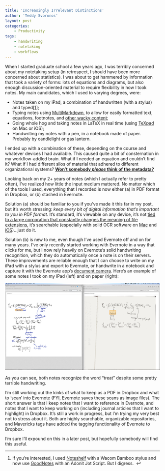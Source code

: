 ```yaml
---
title: 'Increasingly Irrelevant Distinctions'
author: 'Teddy Svoronos'
layout: post
categories:
    - Productivity
tags:
    - handwriting
    - notetaking
    - workflows
---
```


When I started graduate school a few years ago, I was terribly concerned about my notetaking setup (in retrospect, I should have been more concerned about statistics). I was about to get hammered by information that took a variety of forms: lots of equations and diagrams, but also enough discussion-oriented material to require flexibility in how I took notes. My main candidates, which I used to varying degrees, were:
<ul>
	<li>Notes taken on my iPad, a combination of handwritten (with a stylus) and typed<a id="fnref:1" class="footnote" title="see footnote" href="#fn:1">[1]</a>;</li>
	<li>Typing notes using <a href="http://fletcherpenney.net/multimarkdown/">MultiMarkdown</a>, to allow for easily formatted text, equations, footnotes, and <a href="https://github.com/fletcher/MultiMarkdown/wiki/MultiMarkdown-Syntax-Guide">other wacky content</a>;</li>
	<li>Going whole hog and taking notes in LaTeX in real time (using <a href="https://www.texpadapp.com/">TeXpad</a> on Mac or iOS);</li>
	<li>Handwriting my notes with a pen, in a notebook made of paper. Probably by candlelight or gas lantern.</li>
</ul>
I ended up with a combination of these, depending on the course and whatever devices I had available. This caused quite a bit of consternation in my workflow-addled brain. What if I needed an equation and couldn’t find it? What if I had different silos of material that adhered to different organizational systems? <strong><a href="http://www.youtube.com/watch?v=Qh2sWSVRrmo&amp;feature=kp">Won’t somebody <em>please</em> think of the metadata?</a></strong>

Looking back on my 2+ years of notes (which I actually refer to pretty often), I’ve realized how little the input medium mattered. No matter which of the tools I used, everything that I recorded is now either (a) in PDF format in Dropbox, or (b) stashed in Evernote.

Solution (a) should be familiar to you if you’ve made it this far in my post, but it’s worth stressing: <em>keep every bit of digital information that’s important to you in PDF format</em>. It’s standard, it’s viewable on any device, it’s not <a href="http://en.wikipedia.org/wiki/List_of_Microsoft_Office_filename_extensions">tied to a large corporation that constantly changes the meaning of file extensions</a>, it’s searchable (especially with solid OCR software on <a href="http://smilesoftware.com/PDFpen/index.html">Mac</a> and <a href="http://smilesoftware.com/PDFpen/Scan/index.html">iOS</a>)…just do it.

Solution (b) is new to me, even though I’ve used Evernote off and on for many years. I’ve only recently started working with Evernote in a way that clicks for me, but I now rely heavily on Evernote’s solid handwriting recognition, which they do automatically once a note is on their servers. These improvements are reliable enough that I can choose to write on my iPad with a stylus and export to Evernote, or handwrite in a notebook and capture it with the Evernote app’s <a href="http://www.christopher-mayo.com/?p=876">document camera</a>. Here’s an example of some notes I took on my iPad (left) and on paper (right):

![](/assets/img/2014-05-evernote-handwriting-recognition.png)

As you can see, both notes recognize the word “treat” despite some pretty terrible handwriting.

I’m still working out the kinks of what to keep as a PDF in Dropbox and what to ‘scan’ into Evernote (FYI, Evernote saves these scans as image files). The short answer is that I keep notes that I want to reference in Evernote, and notes that I want to keep working on (including journal articles that I want to highlight) in Dropbox. It’s still a work in progress, but I’m trying my very best not to stress about it. Both are highly searchable, organizable repositories, and Mavericks tags have added the tagging functionality of Evernote to Dropbox.

I’m sure I’ll expound on this in a later post, but hopefully somebody will find this useful.
* * *

  1. If you’re interested, I used [Noteshelf](http://www.fluidtouch.biz/noteshelf/) with a Wacom Bamboo stylus and now use [GoodNotes](http://www.goodnotesapp.com/) with an Adonit Jot Script. But I digress.  ↩
